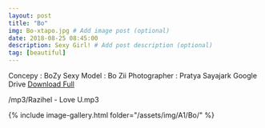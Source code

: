 ```yaml
---
layout: post
title: "Bo"
img: Bo-xtapo.jpg # Add image post (optional)
date: 2018-08-25 08:45:00
description: Sexy Girl! # Add post description (optional)
tag: [beautiful]
---
```

Concepy : BoZy Sexy
Model : Bo Zii
Photographer : Pratya Sayajark
Google Drive [Download Full](http://gestyy.com/e0Gwye)

/mp3/Razihel - Love U.mp3

{% include image-gallery.html folder="/assets/img/A1/Bo/" %}
